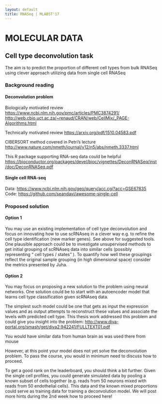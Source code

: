 ```yaml
---
layout: default
title: RNASeq | MLABST'17
---
```


# MOLECULAR DATA

## Cell type deconvolution task

The aim is to predict the proportion of different cell types from bulk RNASeq using clever approach utilizing data from single cell RNASeq


### Background reading

#### Deconvolution problem

Biologically motivated review https://www.ncbi.nlm.nih.gov/pmc/articles/PMC3874291/ <br>
http://web.cbio.uct.ac.za/~renaud/CRAN/web/CellMix/_PAGE-Algorithms.html

Technically motivated review https://arxiv.org/pdf/1510.04583.pdf

CIBERSORT method covered in Petri’s lecture http://www.nature.com/nmeth/journal/v12/n5/abs/nmeth.3337.html

This R package supporting RNA-seq data could be helpful
https://bioconductor.org/packages/devel/bioc/vignettes/DeconRNASeq/inst/doc/DeconRNASeq.pdf


#### Single cell RNA-seq

Data: https://www.ncbi.nlm.nih.gov/geo/query/acc.cgi?acc=GSE67835 <br>
Code: https://github.com/seandavi/awesome-single-cell 


### Proposed solution

#### Option 1

You may use an existing implementation of cell type deconvolution and focus on innovating how to use scRNAseq in a clever way e.g. to refine the cell type identification (new marker genes). See above for suggested tools. One plausible approach could be to investigate unsupervised methods to get initial grouping of scRNAseq data into similar cells (possibly representing “ cell types / states” ). To quantify how well these groupings reflect the original sample grouping (in high dimensional space) consider the metrics presented by Juha.

#### Option 2

You may focus on proposing a new solution to the problem using neural networks.
One solution could be to start with an autoencoder model that learns cell type classification given scRNAseq data.

The simplest such model could be one that gets as input the expression values and as output attempts to reconstruct these values and associate the levels with predicted cell type. This thesis work addressed this problem and could give you insight into the problem: http://www.diva-portal.org/smash/get/diva2:942241/FULLTEXT01.pdf 

You would have similar data from human brain as was used there from mouse

However, at this point your model does not yet solve the deconvolution problem. To pass the course, you would in minimum need to discuss how to proceed.

To get a good rank on the leaderboard, you should think a bit further. Given the single cell profiles, you could generate simulated data by pooling a known subset of cells together (e.g. reads from 50 neurons mixed with reads from 50 endothelial cells). This data and the known mixed proportions could serve as training data for training a deconvolution model. We will post more hints during the 2nd week how to proceed here!

